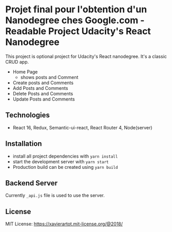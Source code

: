 # Projet final pour l'obtention d'un Nanodegree ches Google.com - Readable Project Udacity's React Nanodegree

This project is optional project for Udacity's React nanodegree.
It's a classic CRUD app.

* Home Page
  * shows posts and Comment
* Create posts and Comments
* Add Posts and Comments
* Delete Posts and Comments
* Update Posts and Comments

## Technologies
* React 16, Redux, Semantic-ui-react, React Router 4, Node(server)

## Installation

* install all project dependencies with `yarn install`
* start the development server with `yarn start`
* Production build can be created using  `yarn build`

## Backend Server
Currently `_api.js` file is used to use the server.

## License
MIT License: https://xavierartot.mit-license.org/@2018/


